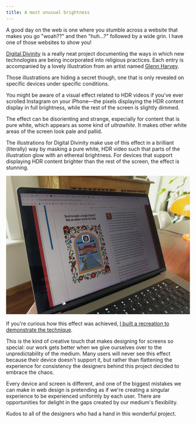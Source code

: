 ```yaml
---
title: A most unusual brightness
---
```


A good day on the web is one where you stumble across a website that makes you go "woah??" and then "huh...?" followed by a wide grin. I have one of those websites to show you!

[Digital Divinity](https://restofworld.org/series/digital-divinity) is a really neat project documenting the ways in which new technologies are being incorporated into religious practices. Each entry is accompanied by a lovely illustration from an artist named [Glenn Harvey](https://glenn-harvey.com).

Those illustrations are hiding a secret though, one that is only revealed on specific devices under specific conditions. 

You might be aware of a visual effect related to HDR videos if you've ever scrolled Instagram on your iPhone—the pixels displaying the HDR content display in full brightness, while the rest of the screen is slightly dimmed. 

The effect can be disorienting and strange, especially for content that is pure white, which appears as some kind of _ultrawhite_. It makes other white areas of the screen look pale and pallid. 

The illustrations for Digital Divinity make use of this effect in a brilliant (literally) way by masking a pure white, HDR video such that parts of the illustration glow with an ethereal brightness. For devices that support displaying HDR content brighter than the rest of the screen, the effect is stunning.

![](glow.jpeg "It’s quite difficult to get an image of the effect that captures the striking glow, so I definitely recommend checking out the site on your own device.")

If you're curious how this effect was achieved, [I built a recreation to demonstrate the technique](https://lab.chasem.co/hdr-white-shinethrough).

This is the kind of creative touch that makes designing for screens so special: our work gets better when we give ourselves over to the unpredictability of the medium. Many users will never see this effect because their device doesn't support it, but rather than flattening the experience for consistency the designers behind this project decided to embrace the chaos.

Every device and screen is different, and one of the biggest mistakes we can make in web design is pretending as if we're creating a singular experience to be experienced uniformly by each user. There are opportunities for delight in the gaps created by our medium's flexibility.

Kudos to all of the designers who had a hand in this wonderful project.